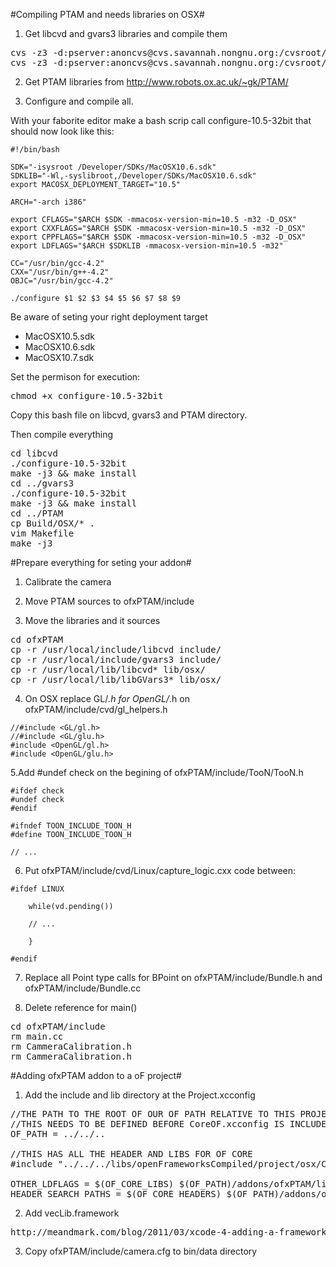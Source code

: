 #Compiling PTAM and needs libraries on OSX#

1. Get libcvd and gvars3 libraries and compile them
<pre>
cvs -z3 -d:pserver:anoncvs@cvs.savannah.nongnu.org:/cvsroot/libcvd co libcvd
cvs -z3 -d:pserver:anoncvs@cvs.savannah.nongnu.org:/cvsroot/libcvd co gvars3
</pre>

2. Get PTAM libraries from http://www.robots.ox.ac.uk/~gk/PTAM/

3. Configure and compile all.

With your faborite editor make a bash scrip call configure-10.5-32bit that should now look like this:

```
#!/bin/bash

SDK="-isysroot /Developer/SDKs/MacOSX10.6.sdk"
SDKLIB="-Wl,-syslibroot,/Developer/SDKs/MacOSX10.6.sdk"
export MACOSX_DEPLOYMENT_TARGET="10.5"

ARCH="-arch i386"

export CFLAGS="$ARCH $SDK -mmacosx-version-min=10.5 -m32 -D_OSX"
export CXXFLAGS="$ARCH $SDK -mmacosx-version-min=10.5 -m32 -D_OSX"
export CPPFLAGS="$ARCH $SDK -mmacosx-version-min=10.5 -m32 -D_OSX"
export LDFLAGS="$ARCH $SDKLIB -mmacosx-version-min=10.5 -m32"

CC="/usr/bin/gcc-4.2"
CXX="/usr/bin/g++-4.2"
OBJC="/usr/bin/gcc-4.2"

./configure $1 $2 $3 $4 $5 $6 $7 $8 $9
```

Be aware of seting your right deployment target
- MacOSX10.5.sdk
- MacOSX10.6.sdk
- MacOSX10.7.sdk


Set the permison for execution:

<pre>
chmod +x configure-10.5-32bit
</pre>

Copy this bash file on libcvd, gvars3 and PTAM directory.

Then compile everything
<pre>
cd libcvd
./configure-10.5-32bit
make -j3 && make install
cd ../gvars3
./configure-10.5-32bit
make -j3 && make install
cd ../PTAM
cp Build/OSX/* .
vim Makefile
make -j3
</pre>

#Prepare everything for seting your addon#
1. Calibrate the camera

2. Move PTAM sources to ofxPTAM/include

3. Move the libraries and it sources
<pre>
cd ofxPTAM
cp -r /usr/local/include/libcvd include/
cp -r /usr/local/include/gvars3 include/
cp -r /usr/local/lib/libcvd* lib/osx/
cp -r /usr/local/lib/libGVars3* lib/osx/
</pre>

4. On OSX replace GL/*.h for OpenGL/*.h on ofxPTAM/include/cvd/gl_helpers.h 
```
//#include <GL/gl.h>
//#include <GL/glu.h>
#include <OpenGL/gl.h>
#include <OpenGL/glu.h>
```

5.Add #undef check on the begining of ofxPTAM/include/TooN/TooN.h
```
#ifdef check
#undef check
#endif

#ifndef TOON_INCLUDE_TOON_H
#define TOON_INCLUDE_TOON_H

// ...
```

6. Put ofxPTAM/include/cvd/Linux/capture_logic.cxx code between:
```
#ifdef LINUX

    while(vd.pending())
    
    // ... 
    
    }

#endif
```

7. Replace all Point type calls for BPoint on ofxPTAM/include/Bundle.h and ofxPTAM/include/Bundle.cc
		
8. Delete reference for main() 
<pre>
cd ofxPTAM/include
rm main.cc
rm CammeraCalibration.h
rm CammeraCalibration.h
</pre>

#Adding ofxPTAM addon to a oF project#

1. Add the include and lib directory at the Project.xcconfig
<pre>
//THE PATH TO THE ROOT OF OUR OF PATH RELATIVE TO THIS PROJECT.
//THIS NEEDS TO BE DEFINED BEFORE CoreOF.xcconfig IS INCLUDED
OF_PATH = ../../..

//THIS HAS ALL THE HEADER AND LIBS FOR OF CORE
#include "../../../libs/openFrameworksCompiled/project/osx/CoreOF.xcconfig"

OTHER_LDFLAGS = $(OF_CORE_LIBS) $(OF_PATH)/addons/ofxPTAM/lib/osx/libcvd-0.8.dylib
HEADER_SEARCH_PATHS = $(OF_CORE_HEADERS) $(OF_PATH)/addons/ofxPTAM/include
</pre>

2. Add vecLib.framework
<pre>
http://meandmark.com/blog/2011/03/xcode-4-adding-a-framework-to-your-project/
</pre>

3. Copy ofxPTAM/include/camera.cfg to bin/data directory 
